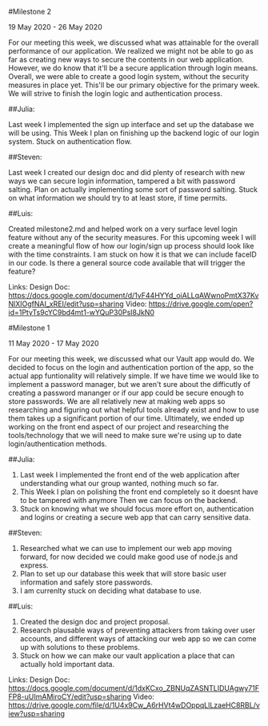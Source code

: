 #Milestone 2

19 May 2020 - 26 May 2020

For our meeting this week, we discussed what was attainable for the overall performance of our application. We realized we might not be able to go as far as creating new ways to secure the contents in our web application. However, we do know that it'll be a secure application through login means. Overall, we were able to create a good login system, without the security measures in place yet. This'll be our primary objective for the primary week. We will strive to finish the login logic and authentication process.

##Julia:

Last week I implemented the sign up interface and set up the database we will be using. This Week I plan on finishing up the backend logic of our login system. Stuck on authentication flow. 

##Steven:

Last week I created our design doc and did plenty of research with new ways we can secure login information, tampered a bit with password salting. Plan on actually implementing some sort of password salting. Stuck on what information we should try to at least store, if time permits.

##Luis:

Created milestone2.md and helped work on a very surface level login feature without any of the security measures. For this upcoming week I will create a meaningful flow of how our login/sign up process should look like with the time constraints. I am stuck on how it is that we can include faceID in our code. Is there a general source code available that will trigger the feature?

Links:
Design Doc: https://docs.google.com/document/d/1vF44HYYd_oiALLqAWwnoPmtX37KvNlXIOgfNAI_xREI/edit?usp=sharing
Video: https://drive.google.com/open?id=1PtyTs9cYC9bd4mt1-wYQuP30PsI8JkN0


#Milestone 1

11 May 2020 - 17 May 2020

For our meeting this week, we discussed what our Vault app would do. We decided to focus on the login and authentication portion of the app, so the actual app funtionality will relatively simple. If we have time we would like to implement a password manager, but we aren't sure about the difficutly of creating a password mananger or if our app could be secure enough to store passwords. We are all relatively new at making web apps so researching and figuring out what helpful tools already exist and how to use them takes up a significant portion of our time. Ultimately, we ended up working on the front end aspect of our project and researching the tools/technology that we will need to make sure we're using up to date login/authentication methods.


##Julia: 
  1. Last week I implemented the front end of the web application after understanding what our group wanted, nothing much so far. 
  2. This Week I plan on polishing the front end completely so it doesnt have to be tampered with anymore Then we can focus on the backend.
  3. Stuck on knowing what we should focus more effort on, authentication and logins or creating a secure web app that can carry sensitive data.

##Steven: 
  1. Researched what we can use to implement our web app moving forward, for now decided we could make good use of node.js and express.
  2. Plan to set up our database this week that will store basic user information and safely store passwords. 
  3. I am currenlty stuck on deciding what database to use. 

##Luis: 
  1. Created the design doc and project proposal.
  2. Research plausable ways of preventing attackers from taking over user accounts, and different ways of attacking our web app so we can come up with solutions to these problems.
  3. Stuck on how we can make our vault application a place that can actually hold important data. 

Links:
Design Doc: https://docs.google.com/document/d/1dxKCxo_ZBNUqZASNTLIDUAgwy71FFP8-uUImAMiroCY/edit?usp=sharing
Video: https://drive.google.com/file/d/1U4x9Cw_A6rHVt4wDOppqLlLzaeHC8RBL/view?usp=sharing
